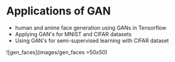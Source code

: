 # Applications of GAN
- human and anime face generation using GANs in Tensorflow
- Applying GAN's for MNIST and CIFAR datasets
- Using GAN's for semi-supervised learning with CIFAR dataset

![gen_faces](images/gen_faces =50x50)
